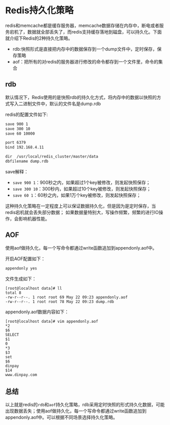 # Redis持久化策略
redis和memcache都是缓存服务器，memcache数据存储在内存中，断电或者服务宕机了，数据就全部丢失了，而redis支持缓存落地到磁盘，可以持久化。下面就介绍下Redis的2种持久化策略。

- rdb:快照形式是直接把内存中的数据保存到一个dump文件中，定时保存，保存策略
- aof：把所有的对redis的服务器进行修改的命令都存到一个文件里，命令的集合

## rdb
默认情况下，Redis使用的是快照rdb的持久化方式，将内存中的数据以快照的方式写入二进制文件中，默认的文件名是dump.rdb

redis的配置文件如下:
```xml
save 900 1 
save 300 10
save 60 10000

port 6379
bind 192.168.4.11

dir  /usr/local/redis_cluster/master/data
dbfilename dump.rdb
```
save解释：
- `save 900 1`：900秒之内，如果超过1个key被修改，则发起快照保存；
- `save 300 10`：300秒内，如果超过10个key被修改，则发起快照保存；
- `save 60 1`：60秒之内，如果1万个key被修改，则发起快照保存；


这种持久化策略在一定程度上可以保证数据持久化，但是因为是定时保存，当redis宕机就会丢失部分数据；
如果数据量特别大，写操作频繁，频繁的进行IO操作，会影响机器性能。


## AOF
使用aof做持久化，每一个写命令都通过write函数追加到appendonly.aof中。

开启AOF配置如下：
``` xml
appendonly yes
```

文件生成如下：
```shell
[root@localhost data]# ll
total 8
-rw-r--r--. 1 root root 69 May 22 09:23 appendonly.aof
-rw-r--r--. 1 root root 78 May 22 09:23 dump.rdb
```

appendonly.aof数据内容如下：
```shell
[root@localhost data]# vim appendonly.aof 
*2
$6
SELECT
$1
0
*3
$3
set
$6
dinpay
$14
www.dinpay.com
```

## 总结
以上就是redis的`rdb`和`aof`持久化策略，rdb采用定时快照的形式持久化数据，可能出现数据丢失；使用aof做持久化，每一个写命令都通过write函数追加到appendonly.aof中。可以根据不同场景选择持久化策略。

